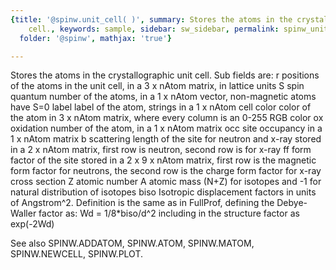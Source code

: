 ```yaml
---
{title: '@spinw.unit_cell( )', summary: Stores the atoms in the crystallographic unit
    cell., keywords: sample, sidebar: sw_sidebar, permalink: spinw_unit_cell.html,
  folder: '@spinw', mathjax: 'true'}

---
```

Stores the atoms in the crystallographic unit cell.
Sub fields are:
  r       positions of the atoms in the unit cell, in a
          3 x nAtom matrix, in lattice units
  S       spin quantum number of the atoms, in a 1 x nAtom
          vector, non-magnetic atoms have S=0
  label   label of the atom, strings in a 1 x nAtom cell
  color   color of the atom in 3 x nAtom matrix, where every
          column is an 0-255 RGB color
  ox      oxidation number of the atom, in a 1 x nAtom matrix
  occ     site occupancy in a 1 x nAtom matrix
  b       scattering length of the site for neutron and x-ray
          stored in a 2 x nAtom matrix, first row is neutron,
          second row is for x-ray
  ff      form factor of the site stored in a 2 x 9 x nAtom
          matrix, first row is the magnetic form factor for
          neutrons, the second row is the charge form factor
          for x-ray cross section
  Z       atomic number
  A       atomic mass (N+Z) for isotopes and -1 for natural
          distribution of isotopes
  biso    Isotropic displacement factors in units of Angstrom^2.
          Definition is the same as in FullProf, defining the
          Debye-Waller factor as:
              Wd = 1/8*biso/d^2
          including in the structure factor as exp(-2Wd)
 
See also SPINW.ADDATOM, SPINW.ATOM, SPINW.MATOM, SPINW.NEWCELL, SPINW.PLOT.
